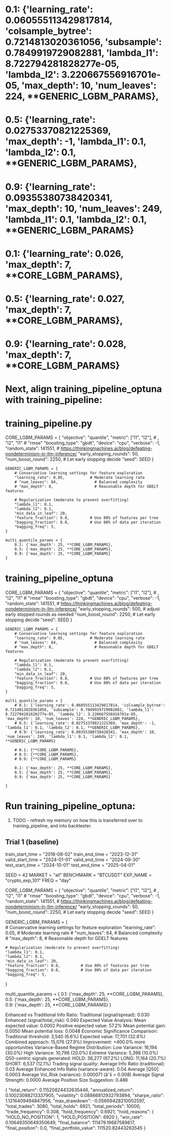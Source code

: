 # 0.1: {'learning_rate': 0.060555113429817814, 'colsample_bytree': 0.7214813020361056, 'subsample': 0.7849919729082881, 'lambda_l1': 8.722794281828277e-05, 'lambda_l2': 3.220667556916701e-05, 'max_depth': 10, 'num_leaves': 224, **GENERIC_LGBM_PARAMS},
# 0.5: {'learning_rate': 0.02753370821225369, 'max_depth': -1, 'lambda_l1': 0.1, 'lambda_l2': 0.1, **GENERIC_LGBM_PARAMS},
# 0.9: {'learning_rate': 0.09355380738420341, 'max_depth': 10, 'num_leaves': 249, 'lambda_l1': 0.1, 'lambda_l2': 0.1, **GENERIC_LGBM_PARAMS}

# 0.1: {'learning_rate': 0.026, 'max_depth': 7, **CORE_LGBM_PARAMS},
# 0.5: {'learning_rate': 0.027, 'max_depth': 7, **CORE_LGBM_PARAMS},                
# 0.9: {'learning_rate': 0.028, 'max_depth': 7, **CORE_LGBM_PARAMS} 



# Next, align training_pipeline_optuna with training_pipeline:

# training_pipeline.py
CORE_LGBM_PARAMS = {
        "objective": "quantile",
        "metric": ["l1", "l2"], # , "l2", "l1" # "rmse"
        "boosting_type": "gbdt",
        "device": "cpu",
        "verbose": -1,
        "random_state": 141551, # https://thinkingmachines.ai/blog/defeating-nondeterminism-in-llm-inference/
        "early_stopping_rounds": 50,
        "num_boost_round": 2250,         # Let early stopping decide
        "seed": SEED
    }

    GENERIC_LGBM_PARAMS = {       
        # Conservative learning settings for feature exploration
        "learning_rate": 0.05,           # Moderate learning rate
        # "num_leaves": 64,                # Balanced complexity
        # "max_depth": 8,                  # Reasonable depth for GDELT features
        
        # Regularization (moderate to prevent overfitting)
        "lambda_l1": 0.1,
        "lambda_l2": 0.1,
        "min_data_in_leaf": 20,
        "feature_fraction": 0.8,         # Use 80% of features per tree
        "bagging_fraction": 0.8,         # Use 80% of data per iteration
        "bagging_freq": 5,
    }

    multi_quantile_params = {
        0.1: {'max_depth': 25, **CORE_LGBM_PARAMS},
        0.5: {'max_depth': 25, **CORE_LGBM_PARAMS},                
        0.9: {'max_depth': 25, **CORE_LGBM_PARAMS}
    }


# training_pipeline_optuna
CORE_LGBM_PARAMS = {
        "objective": "quantile",
        "metric": ["l1", "l2"], # , "l2", "l1" # "rmse"
        "boosting_type": "gbdt",
        "device": "cpu",
        "verbose": -1,
        "random_state": 141551, # https://thinkingmachines.ai/blog/defeating-nondeterminism-in-llm-inference/
        "early_stopping_rounds": 500, # adjust early stopped rounds as needed
        "num_boost_round": 2250,         # Let early stopping decide
        "seed": SEED
    }

    GENERIC_LGBM_PARAMS = {       
        # Conservative learning settings for feature exploration
        "learning_rate": 0.05,           # Moderate learning rate
        # "num_leaves": 64,                # Balanced complexity
        # "max_depth": 8,                  # Reasonable depth for GDELT features
        
        # Regularization (moderate to prevent overfitting)
        "lambda_l1": 0.1,
        "lambda_l2": 0.1,
        "min_data_in_leaf": 20,
        "feature_fraction": 0.8,         # Use 80% of features per tree
        "bagging_fraction": 0.8,         # Use 80% of data per iteration
        "bagging_freq": 5,
    }

    multi_quantile_params = {
        # 0.1: {'learning_rate': 0.060555113429817814, 'colsample_bytree': 0.7214813020361056, 'subsample': 0.7849919729082881, 'lambda_l1': 8.722794281828277e-05, 'lambda_l2': 3.220667556916701e-05, 'max_depth': 10, 'num_leaves': 224, **GENERIC_LGBM_PARAMS},
        # 0.5: {'learning_rate': 0.02753370821225369, 'max_depth': -1, 'lambda_l1': 0.1, 'lambda_l2': 0.1, **GENERIC_LGBM_PARAMS},
        # 0.9: {'learning_rate': 0.09355380738420341, 'max_depth': 10, 'num_leaves': 249, 'lambda_l1': 0.1, 'lambda_l2': 0.1, **GENERIC_LGBM_PARAMS}

        # 0.1: {**CORE_LGBM_PARAMS},
        # 0.5: {**CORE_LGBM_PARAMS},                
        # 0.9: {**CORE_LGBM_PARAMS} 

        0.1: {'max_depth': 25, **CORE_LGBM_PARAMS},
        0.5: {'max_depth': 25, **CORE_LGBM_PARAMS},                
        0.9: {'max_depth': 25, **CORE_LGBM_PARAMS}

    }


# Run training_pipeline_optuna:
1. TODO - refresh my memory on how this is transferred over to training_pipeline, and into backtester.








## Trial 1 (baseline)
train_start_time = "2018-08-02"
train_end_time = "2023-12-31"
valid_start_time = "2024-01-01"
valid_end_time = "2024-09-30"
test_start_time = "2024-10-01"
test_end_time = "2025-04-01"

SEED = 42
MARKET = "all"
BENCHMARK = "BTCUSDT"
EXP_NAME = "crypto_exp_101"
FREQ = "day"

CORE_LGBM_PARAMS = {
    "objective": "quantile",
    "metric": ["l1", "l2"], # , "l2", "l1" # "rmse"
    "boosting_type": "gbdt",
    "device": "cpu",
    "verbose": -1,
    "random_state": 141551, # https://thinkingmachines.ai/blog/defeating-nondeterminism-in-llm-inference/
    "early_stopping_rounds": 50,
    "num_boost_round": 2250,         # Let early stopping decide
    "seed": SEED
}

GENERIC_LGBM_PARAMS = {       
    # Conservative learning settings for feature exploration
    "learning_rate": 0.05,           # Moderate learning rate
    # "num_leaves": 64,                # Balanced complexity
    # "max_depth": 8,                  # Reasonable depth for GDELT features
    
    # Regularization (moderate to prevent overfitting)
    "lambda_l1": 0.1,
    "lambda_l2": 0.1,
    "min_data_in_leaf": 20,
    "feature_fraction": 0.8,         # Use 80% of features per tree
    "bagging_fraction": 0.8,         # Use 80% of data per iteration
    "bagging_freq": 5,
}

multi_quantile_params = {
    0.1: {'max_depth': 25, **CORE_LGBM_PARAMS},
    0.5: {'max_depth': 25, **CORE_LGBM_PARAMS},                
    0.9: {'max_depth': 25, **CORE_LGBM_PARAMS}
}

Enhanced vs Traditional Info Ratio:
   Traditional (signal/spread): 0.030
   Enhanced (signal/total_risk): 0.040
Expected Value Analysis:
   Mean expected value: 0.0002
   Positive expected value: 57.2%
   Mean potential gain: 0.0050
   Mean potential loss: 0.0048
Economic Significance Comparison:
   Traditional threshold: 3,540 (6.6%)
   Expected value: 17,701 (32.8%)
   Combined approach: 15,076 (27.9%)
   Improvement: +400.0% more opportunities
 Variance-Based Regime Distribution:
   Low Variance: 16,194 (30.0%)
   High Variance: 10,796 (20.0%)
   Extreme Variance: 5,398 (10.0%)
Q50-centric signals generated:
   HOLD: 36,277 (67.2%)
   LONG: 11,164 (20.7%)
   SHORT: 6,537 (12.1%)
Trading signal quality:
   Average Info Ratio (traditional): 0.03
   Average Enhanced Info Ratio (variance-aware): 0.04
   Average |Q50|: 0.0003
   Average Vol_Risk (variance): 0.000071 (âˆš = 0.008)
   Average Signal Strength: 0.0000
   Average Position Size Suggestion: 0.486


{
  "total_return": 0.11520824432635446,
  "annualized_return": 0.10023088213337905,
  "volatility": 0.08866812932793894,
  "sharpe_ratio": 1.1216409494847956,
  "max_drawdown": -0.05669428210002597,
  "total_trades": 3080,
  "total_holds": 6921,
  "total_periods": 10000,
  "trade_frequency": 0.308,
  "hold_frequency": 0.6921,
  "hold_reasons": {
    "HOLD_NO_POSITION": 1,
    "HOLD_POSITION": 6920
  },
  "win_rate": 0.10649350649350649,
  "final_balance": 111479.19687589817,
  "final_position": 0.0,
  "final_portfolio_value": 111520.82443263545
}

